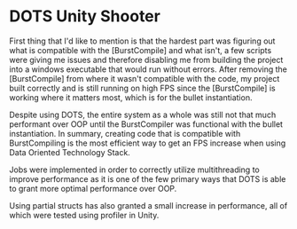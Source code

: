 # DOTS Unity Shooter

First thing that I'd like to mention is that the hardest part was figuring out what is compatible with the [BurstCompile] and what isn't, a few scripts were giving me issues and therefore disabling me from building the project into a windows executable that would
run without errors. After removing the [BurstCompile] from where it wasn't compatible with the code, my project built correctly and
is still running on high FPS since the [BurstCompile] is working where it matters most, which is for the bullet instantiation. 

Despite using DOTS, the entire system as a whole was still not that much performant over OOP until the BurstCompiler was functional
with the bullet instantiation. In summary, creating code that is compatible with BurstCompiling is the most efficient way to get an FPS increase when using Data Oriented Technology Stack. 

Jobs were implemented in order to correctly utilize multithreading to improve performance as it is one of the few primary ways that DOTS is able to grant more optimal performance over OOP. 

Using partial structs has also granted a small increase in performance, all of which were tested using profiler in Unity. 